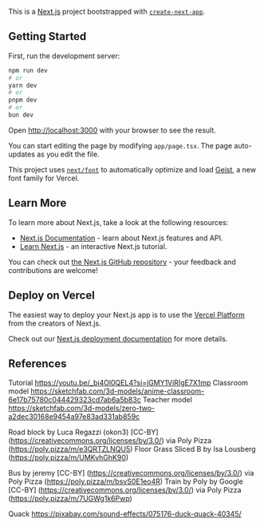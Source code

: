 This is a [Next.js](https://nextjs.org) project bootstrapped with [`create-next-app`](https://nextjs.org/docs/app/api-reference/cli/create-next-app).

## Getting Started

First, run the development server:

```bash
npm run dev
# or
yarn dev
# or
pnpm dev
# or
bun dev
```

Open [http://localhost:3000](http://localhost:3000) with your browser to see the result.

You can start editing the page by modifying `app/page.tsx`. The page auto-updates as you edit the file.

This project uses [`next/font`](https://nextjs.org/docs/app/building-your-application/optimizing/fonts) to automatically optimize and load [Geist](https://vercel.com/font), a new font family for Vercel.

## Learn More

To learn more about Next.js, take a look at the following resources:

- [Next.js Documentation](https://nextjs.org/docs) - learn about Next.js features and API.
- [Learn Next.js](https://nextjs.org/learn) - an interactive Next.js tutorial.

You can check out [the Next.js GitHub repository](https://github.com/vercel/next.js) - your feedback and contributions are welcome!

## Deploy on Vercel

The easiest way to deploy your Next.js app is to use the [Vercel Platform](https://vercel.com/new?utm_medium=default-template&filter=next.js&utm_source=create-next-app&utm_campaign=create-next-app-readme) from the creators of Next.js.

Check out our [Next.js deployment documentation](https://nextjs.org/docs/app/building-your-application/deploying) for more details.


## References
Tutorial
https://youtu.be/_bi4Ol0QEL4?si=jGMY1ViRIgE7X1mp
Classroom model
https://sketchfab.com/3d-models/anime-classroom-6e17b75780c044429323cd7ab6a5b83c
Teacher model
https://sketchfab.com/3d-models/zero-two-a2dec30168e9454a97e83ad331ab859c

Road block by Luca Regazzi (okon3) [CC-BY] (https://creativecommons.org/licenses/by/3.0/) via Poly Pizza (https://poly.pizza/m/e3QRTZLNQU5)
Floor Grass Sliced B by Isa Lousberg (https://poly.pizza/m/UMKvhGhK90)

Bus by jeremy [CC-BY] (https://creativecommons.org/licenses/by/3.0/) via Poly Pizza (https://poly.pizza/m/bsvS0E1eo4R)
Train by Poly by Google [CC-BY] (https://creativecommons.org/licenses/by/3.0/) via Poly Pizza (https://poly.pizza/m/7UGWg1k6Pwp)

Quack
https://pixabay.com/sound-effects/075176-duck-quack-40345/